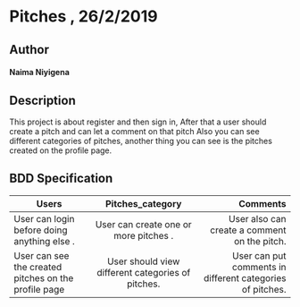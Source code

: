 # Pitches , 26/2/2019
## Author
#### **Naima Niyigena**
## Description

This project is about register and then sign in, After that a user should create a pitch and can let a comment on that pitch
Also you can see different categories of pitches, another thing you can see is the pitches created on the profile page.

## BDD Specification

| Users     | Pitches_category      | Comments |
| ------------- |:-------------:| -----:|
| User can login before doing anything else .| User can create one or more pitches .| User also can create a comment on the pitch.|
| User can see the created pitches on the profile page  | User should view different categories of pitches. | User can put comments in different categories of pitches. |
